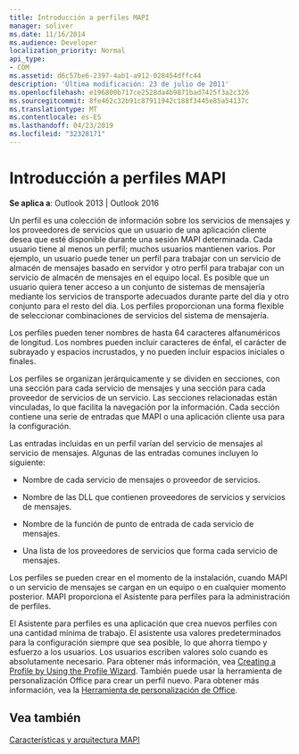 ```yaml
---
title: Introducción a perfiles MAPI
manager: soliver
ms.date: 11/16/2014
ms.audience: Developer
localization_priority: Normal
api_type:
- COM
ms.assetid: d6c57be6-2397-4ab1-a912-028454dffc44
description: 'Última modificación: 23 de julio de 2011'
ms.openlocfilehash: e196800b717ce2528da4b9871bad7425f3a2c326
ms.sourcegitcommit: 8fe462c32b91c87911942c188f3445e85a54137c
ms.translationtype: MT
ms.contentlocale: es-ES
ms.lasthandoff: 04/23/2019
ms.locfileid: "32328171"
---
```

# <a name="mapi-profile-overview"></a>Introducción a perfiles MAPI

  
  
**Se aplica a**: Outlook 2013 | Outlook 2016 
  
Un perfil es una colección de información sobre los servicios de mensajes y los proveedores de servicios que un usuario de una aplicación cliente desea que esté disponible durante una sesión MAPI determinada. Cada usuario tiene al menos un perfil; muchos usuarios mantienen varios. Por ejemplo, un usuario puede tener un perfil para trabajar con un servicio de almacén de mensajes basado en servidor y otro perfil para trabajar con un servicio de almacén de mensajes en el equipo local. Es posible que un usuario quiera tener acceso a un conjunto de sistemas de mensajería mediante los servicios de transporte adecuados durante parte del día y otro conjunto para el resto del día. Los perfiles proporcionan una forma flexible de seleccionar combinaciones de servicios del sistema de mensajería. 
  
Los perfiles pueden tener nombres de hasta 64 caracteres alfanuméricos de longitud. Los nombres pueden incluir caracteres de énfal, el carácter de subrayado y espacios incrustados, y no pueden incluir espacios iniciales o finales. 
  
Los perfiles se organizan jerárquicamente y se dividen en secciones, con una sección para cada servicio de mensajes y una sección para cada proveedor de servicios de un servicio. Las secciones relacionadas están vinculadas, lo que facilita la navegación por la información. Cada sección contiene una serie de entradas que MAPI o una aplicación cliente usa para la configuración.
  
Las entradas incluidas en un perfil varían del servicio de mensajes al servicio de mensajes. Algunas de las entradas comunes incluyen lo siguiente:
  
- Nombre de cada servicio de mensajes o proveedor de servicios.
    
- Nombre de las DLL que contienen proveedores de servicios y servicios de mensajes.
    
- Nombre de la función de punto de entrada de cada servicio de mensajes.
    
- Una lista de los proveedores de servicios que forma cada servicio de mensajes.
    
Los perfiles se pueden crear en el momento de la instalación, cuando MAPI o un servicio de mensajes se cargan en un equipo o en cualquier momento posterior. MAPI proporciona el Asistente para perfiles para la administración de perfiles. 
  
El Asistente para perfiles es una aplicación que crea nuevos perfiles con una cantidad mínima de trabajo. El asistente usa valores predeterminados para la configuración siempre que sea posible, lo que ahorra tiempo y esfuerzo a los usuarios. Los usuarios escriben valores solo cuando es absolutamente necesario. Para obtener más información, vea [Creating a Profile by Using the Profile Wizard](creating-a-profile-by-using-the-profile-wizard.md). También puede usar la herramienta de personalización Office para crear un perfil nuevo. Para obtener más información, vea la [Herramienta de personalización de Office](https://go.microsoft.com/fwlink/?LinkId=123000).
  
## <a name="see-also"></a>Vea también



[Características y arquitectura MAPI](mapi-features-and-architecture.md)


